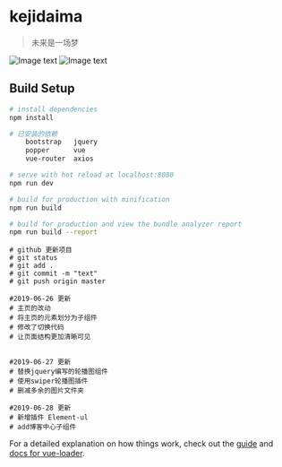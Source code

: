 # kejidaima

> 未来是一场梦

![Image text]()
![Image text]()
## Build Setup

``` bash
# install dependencies
npm install

# 已安装的依赖
	bootstrap	jquery
	popper		vue
	vue-router	axios

# serve with hot reload at localhost:8080
npm run dev

# build for production with minification
npm run build

# build for production and view the bundle analyzer report
npm run build --report
```

```
# github 更新项目
# git status
# git add . 
# git commit -m "text"
# git push origin master 
```

```
#2019-06-26 更新
# 主页的改动
# 将主页的元素划分为子组件
# 修改了切换代码
# 让页面结构更加清晰可见


```

```
#2019-06-27 更新
# 替换jquery编写的轮播图组件
# 使用swiper轮播图插件
# 删减多余的图片文件夹
```

```
#2019-06-28 更新
# 新增插件 Element-ul
# add博客中心子组件
```
For a detailed explanation on how things work, check out the [guide](http://vuejs-templates.github.io/webpack/) and [docs for vue-loader](http://vuejs.github.io/vue-loader).
